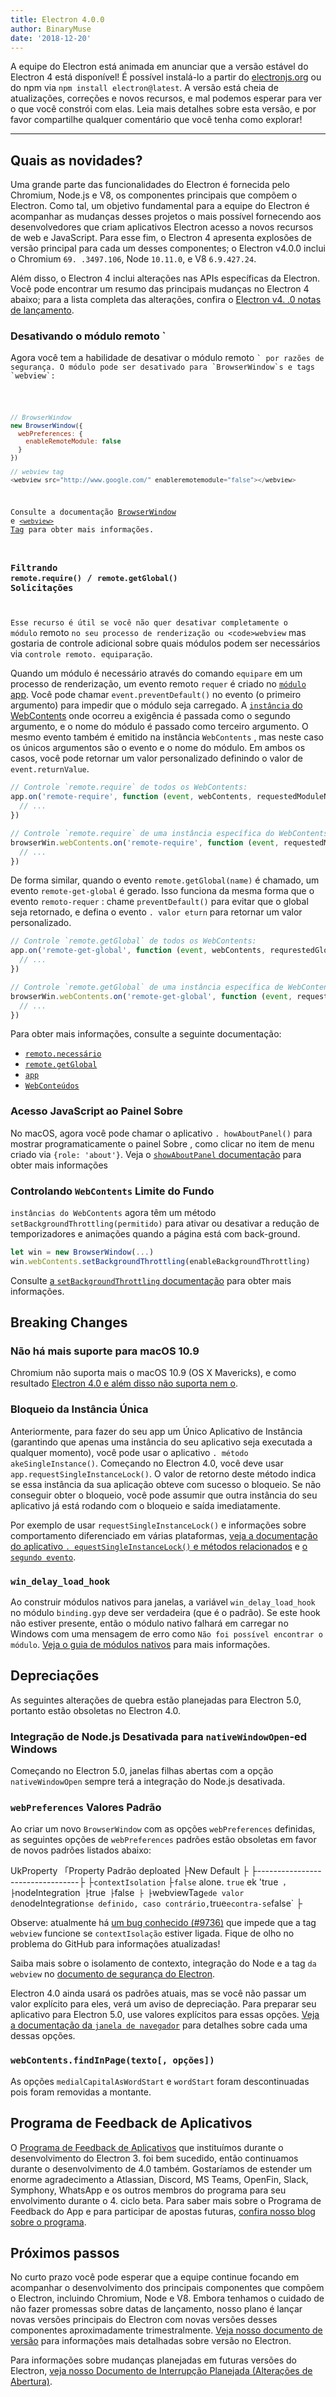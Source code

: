 ```yaml
---
title: Electron 4.0.0
author: BinaryMuse
date: '2018-12-20'
---
```


A equipe do Electron está animada em anunciar que a versão estável do Electron 4 está disponível! É possível instalá-lo a partir do [electronjs.org](https://electronjs.org/) ou do npm via `npm install electron@latest`. A versão está cheia de atualizações, correções e novos recursos, e mal podemos esperar para ver o que você constrói com elas. Leia mais detalhes sobre esta versão, e por favor compartilhe qualquer comentário que você tenha como explorar!

---

## Quais as novidades?

Uma grande parte das funcionalidades do Electron é fornecida pelo Chromium, Node.js e V8, os componentes principais que compõem o Electron. Como tal, um objetivo fundamental para a equipe do Electron é acompanhar as mudanças desses projetos o mais possível fornecendo aos desenvolvedores que criam aplicativos Electron acesso a novos recursos de web e JavaScript. Para esse fim, o Electron 4 apresenta explosões de versão principal para cada um desses componentes; o Electron v4.0.0 inclui o Chromium `69. .3497.106`, Node `10.11.0`, e V8 `6.9.427.24`.

Além disso, o Electron 4 inclui alterações nas APIs específicas da Electron. Você pode encontrar um resumo das principais mudanças no Electron 4 abaixo; para a lista completa das alterações, confira o [Electron v4. .0 notas de lançamento](https://github.com/electron/electron/releases/tag/v4.0.0).

### Desativando o módulo</code> remoto `</h3>

<p spaces-before="0">Agora você tem a habilidade de desativar o módulo remoto <code>` por razões de segurança. O módulo pode ser desativado para `BrowserWindow`s e tags `webview`:</p>

```javascript
// BrowserWindow
new BrowserWindow({
  webPreferences: {
    enableRemoteModule: false
  }
})

// webview tag
<webview src="http://www.google.com/" enableremotemodule="false"></webview>
```

Consulte a documentação [BrowserWindow](https://electronjs.org/docs/api/browser-window) e [`<webview>` Tag](https://electronjs.org/docs/api/webview-tag) para obter mais informações.

### Filtrando `remote.require()` / `remote.getGlobal()` Solicitações

Esse recurso é útil se você não quer desativar completamente o módulo</code> remoto `no seu processo de renderização ou <code>webview` mas gostaria de controle adicional sobre quais módulos podem ser necessários via `controle remoto. equiparação`.

Quando um módulo é necessário através do comando `equipare` em um processo de renderização, um evento remoto `requer` é criado no [`módulo` app](https://electronjs.org/docs/api/app). Você pode chamar `event.preventDefault()` no evento (o primeiro argumento) para impedir que o módulo seja carregado. A [`instância` do WebContents](https://electronjs.org/docs/api/web-contents) onde ocorreu a exigência é passada como o segundo argumento, e o nome do módulo é passado como terceiro argumento. O mesmo evento também é emitido na instância `WebContents` , mas neste caso os únicos argumentos são o evento e o nome do módulo. Em ambos os casos, você pode retornar um valor personalizado definindo o valor de `event.returnValue`.

```javascript
// Controle `remote.require` de todos os WebContents:
app.on('remote-require', function (event, webContents, requestedModuleName) {
  // ...
})

// Controle `remote.require` de uma instância específica do WebContents:
browserWin.webContents.on('remote-require', function (event, requestedModuleName) {
  // ...
})
```

De forma similar, quando o evento `remote.getGlobal(name)` é chamado, um evento `remote-get-global` é gerado. Isso funciona da mesma forma que o evento `remoto-requer` : chame `preventDefault()` para evitar que o global seja retornado, e defina o evento `. valor eturn` para retornar um valor personalizado.

```javascript
// Controle `remote.getGlobal` de todos os WebContents:
app.on('remote-get-global', function (event, webContents, requrestedGlobalName) {
  // ...
})

// Controle `remote.getGlobal` de uma instância específica de WebContents :
browserWin.webContents.on('remote-get-global', function (event, requestedGlobalName) {
  // ...
})
```

Para obter mais informações, consulte a seguinte documentação:

* [`remoto.necessário`](https://electronjs.org/docs/api/remote#remoterequiremodule)
* [`remote.getGlobal`](https://electronjs.org/docs/api/remote#remotegetglobalname)
* [`app`](https://electronjs.org/docs/api/app)
* [`WebConteúdos`](https://electronjs.org/docs/api/web-contents)

### Acesso JavaScript ao Painel Sobre

No macOS, agora você pode chamar o aplicativo `. howAboutPanel()` para mostrar programaticamente o painel Sobre , como clicar no item de menu criado via `{role: 'about'}`. Veja o [`showAboutPanel` documentação](https://electronjs.org/docs/api/app?query=show#appshowaboutpanel-macos) para obter mais informações

### Controlando `WebContents` Limite do Fundo

`instâncias do WebContents` agora têm um método `setBackgroundThrottling(permitido)` para ativar ou desativar a redução de temporizadores e animações quando a página está com back-ground.

```javascript
let win = new BrowserWindow(...)
win.webContents.setBackgroundThrottling(enableBackgroundThrottling)
```

Consulte [a `setBackgroundThrottling` documentação](https://electronjs.org/docs/api/web-contents#contentssetbackgroundthrottlingallowed) para obter mais informações.

## Breaking Changes

### Não há mais suporte para macOS 10.9

Chromium não suporta mais o macOS 10.9 (OS X Mavericks), e como resultado [Electron 4.0 e além disso não suporta nem o](https://github.com/electron/electron/pull/15357).

### Bloqueio da Instância Única

Anteriormente, para fazer do seu app um Único Aplicativo de Instância (garantindo que apenas uma instância do seu aplicativo seja executada a qualquer momento), você pode usar o aplicativo `. método akeSingleInstance()`. Começando no Electron 4.0, você deve usar `app.requestSingleInstanceLock()`. O valor de retorno deste método indica se essa instância da sua aplicação obteve com sucesso o bloqueio. Se não conseguir obter o bloqueio, você pode assumir que outra instância do seu aplicativo já está rodando com o bloqueio e saída imediatamente.

Por exemplo de usar `requestSingleInstanceLock()` e informações sobre comportamento diferenciado em várias plataformas, [veja a documentação do aplicativo `. equestSingleInstanceLock()` e métodos relacionados](https://electronjs.org/docs/api/app#apprequestsingleinstancelock) e [o `segundo evento`](https://electronjs.org/docs/api/app#event-second-instance).

### `win_delay_load_hook`

Ao construir módulos nativos para janelas, a variável `win_delay_load_hook` no módulo `binding.gyp` deve ser verdadeira (que é o padrão). Se este hook não estiver presente, então o módulo nativo falhará em carregar no Windows com uma mensagem de erro como `Não foi possível encontrar o módulo`. [Veja o guia de módulos nativos](https://electronjs.org/docs/tutorial/using-native-node-modules#a-note-about-win_delay_load_hook) para mais informações.

## Depreciações

As seguintes alterações de quebra estão planejadas para Electron 5.0, portanto estão obsoletas no Electron 4.0.

### Integração de Node.js Desativada para `nativeWindowOpen`-ed Windows

Começando no Electron 5.0, janelas filhas abertas com a opção `nativeWindowOpen` sempre terá a integração do Node.js desativada.

### `webPreferences` Valores Padrão

Ao criar um novo `BrowserWindow` com as opções `webPreferences` definidas, as seguintes opções de `webPreferences` padrões estão obsoletas em favor de novos padrões listados abaixo:

<div class="table table-ruled table-full-width">

UkProperty 「Property Padrão deploated ├New Default ├
├---------------------------------├
├`contextIsolation` ├`false` alone. `true` ek 'true` ，
├`nodeIntegration` ├`true` ├`false` ├
├`webviewTag` ede valor de `nodeIntegration` se definido, caso contrário, `true` econtra-se `false` ├

</div>

Observe: atualmente há [um bug conhecido (#9736)](https://github.com/electron/electron/issues/9736) que impede que a tag `webview` funcione se `contextIsolação` estiver ligada. Fique de olho no problema do GitHub para informações atualizadas!

Saiba mais sobre o isolamento de contexto, integração do Node e a tag `da webview` no [documento de segurança do Electron](https://electronjs.org/docs/tutorial/security).

Electron 4.0 ainda usará os padrões atuais, mas se você não passar um valor explícito para eles, verá um aviso de depreciação. Para preparar seu aplicativo para Electron 5.0, use valores explícitos para essas opções. [Veja a documentação da `janela de navegador`](https://electronjs.org/docs/api/browser-window#new-browserwindowoptions) para detalhes sobre cada uma dessas opções.

### `webContents.findInPage(texto[, opções])`

As opções `medialCapitalAsWordStart` e `wordStart` foram descontinuadas pois foram removidas a montante.

## Programa de Feedback de Aplicativos

O [Programa de Feedback de Aplicativos](https://electronjs.org/blog/app-feedback-program) que instituímos durante o desenvolvimento do Electron 3. foi bem sucedido, então continuamos durante o desenvolvimento de 4.0 também. Gostaríamos de estender um enorme agradecimento a Atlassian, Discord, MS Teams, OpenFin, Slack, Symphony, WhatsApp e os outros membros do programa para seu envolvimento durante o 4. ciclo beta. Para saber mais sobre o Programa de Feedback do App e para participar de apostas futuras, [confira nosso blog sobre o programa](https://electronjs.org/blog/app-feedback-program).

## Próximos passos

No curto prazo você pode esperar que a equipe continue focando em acompanhar o desenvolvimento dos principais componentes que compõem o Electron, incluindo Chromium, Node e V8. Embora tenhamos o cuidado de não fazer promessas sobre datas de lançamento, nosso plano é lançar novas versões principais do Electron com novas versões desses componentes aproximadamente trimestralmente. [Veja nosso documento de versão](https://electronjs.org/docs/tutorial/electron-versioning) para informações mais detalhadas sobre versão no Electron.

Para informações sobre mudanças planejadas em futuras versões do Electron, [veja nosso Documento de Interrupção Planejada (Alterações de Abertura)](https://github.com/electron/electron/blob/master/docs/api/breaking-changes.md).
